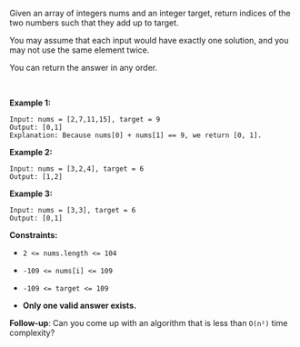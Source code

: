 Given an array of integers nums and an integer target, return indices of the two numbers such that they add up to target.

You may assume that each input would have exactly one solution, and you may not use the same element twice.

You can return the answer in any order.

 

**Example 1:**

```
Input: nums = [2,7,11,15], target = 9
Output: [0,1]
Explanation: Because nums[0] + nums[1] == 9, we return [0, 1].
```
**Example 2:**

```
Input: nums = [3,2,4], target = 6
Output: [1,2]
```
**Example 3:**

```
Input: nums = [3,3], target = 6
Output: [0,1]
```

**Constraints:**

* `2 <= nums.length <= 104`

* `-109 <= nums[i] <= 109`
* `-109 <= target <= 109`
* **Only one valid answer exists.**
 

**Follow-up**: Can you come up with an algorithm that is less than `O(n²)` time complexity?
